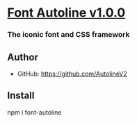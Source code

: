 # [Font Autoline v1.0.0](http://autoline.com.br)
### The iconic font and CSS framework

## Author
- GitHub: https://github.com/AutolineV2

## Install
  npm i font-autoline